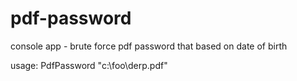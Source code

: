 # pdf-password
console app - brute force pdf password that based on date of birth

usage: PdfPassword "c:\foo\derp.pdf"
